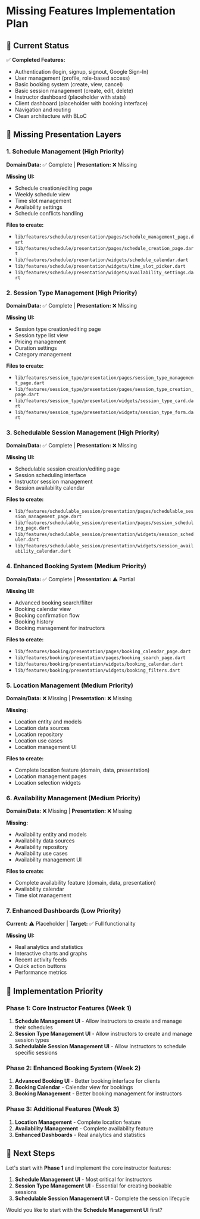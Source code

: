 # Missing Features Implementation Plan

## 🎯 Current Status
✅ **Completed Features:**
- Authentication (login, signup, signout, Google Sign-In)
- User management (profile, role-based access)
- Basic booking system (create, view, cancel)
- Basic session management (create, edit, delete)
- Instructor dashboard (placeholder with stats)
- Client dashboard (placeholder with booking interface)
- Navigation and routing
- Clean architecture with BLoC

## 🚧 Missing Presentation Layers

### 1. **Schedule Management** (High Priority)
**Domain/Data:** ✅ Complete | **Presentation:** ❌ Missing

**Missing UI:**
- Schedule creation/editing page
- Weekly schedule view
- Time slot management
- Availability settings
- Schedule conflicts handling

**Files to create:**
- `lib/features/schedule/presentation/pages/schedule_management_page.dart`
- `lib/features/schedule/presentation/pages/schedule_creation_page.dart`
- `lib/features/schedule/presentation/widgets/schedule_calendar.dart`
- `lib/features/schedule/presentation/widgets/time_slot_picker.dart`
- `lib/features/schedule/presentation/widgets/availability_settings.dart`

### 2. **Session Type Management** (High Priority)
**Domain/Data:** ✅ Complete | **Presentation:** ❌ Missing

**Missing UI:**
- Session type creation/editing page
- Session type list view
- Pricing management
- Duration settings
- Category management

**Files to create:**
- `lib/features/session_type/presentation/pages/session_type_management_page.dart`
- `lib/features/session_type/presentation/pages/session_type_creation_page.dart`
- `lib/features/session_type/presentation/widgets/session_type_card.dart`
- `lib/features/session_type/presentation/widgets/session_type_form.dart`

### 3. **Schedulable Session Management** (High Priority)
**Domain/Data:** ✅ Complete | **Presentation:** ❌ Missing

**Missing UI:**
- Schedulable session creation/editing page
- Session scheduling interface
- Instructor session management
- Session availability calendar

**Files to create:**
- `lib/features/schedulable_session/presentation/pages/schedulable_session_management_page.dart`
- `lib/features/schedulable_session/presentation/pages/session_scheduling_page.dart`
- `lib/features/schedulable_session/presentation/widgets/session_scheduler.dart`
- `lib/features/schedulable_session/presentation/widgets/session_availability_calendar.dart`

### 4. **Enhanced Booking System** (Medium Priority)
**Domain/Data:** ✅ Complete | **Presentation:** ⚠️ Partial

**Missing UI:**
- Advanced booking search/filter
- Booking calendar view
- Booking confirmation flow
- Booking history
- Booking management for instructors

**Files to create:**
- `lib/features/booking/presentation/pages/booking_calendar_page.dart`
- `lib/features/booking/presentation/pages/booking_search_page.dart`
- `lib/features/booking/presentation/widgets/booking_calendar.dart`
- `lib/features/booking/presentation/widgets/booking_filters.dart`

### 5. **Location Management** (Medium Priority)
**Domain/Data:** ❌ Missing | **Presentation:** ❌ Missing

**Missing:**
- Location entity and models
- Location data sources
- Location repository
- Location use cases
- Location management UI

**Files to create:**
- Complete location feature (domain, data, presentation)
- Location management pages
- Location selection widgets

### 6. **Availability Management** (Medium Priority)
**Domain/Data:** ❌ Missing | **Presentation:** ❌ Missing

**Missing:**
- Availability entity and models
- Availability data sources
- Availability repository
- Availability use cases
- Availability management UI

**Files to create:**
- Complete availability feature (domain, data, presentation)
- Availability calendar
- Time slot management

### 7. **Enhanced Dashboards** (Low Priority)
**Current:** ⚠️ Placeholder | **Target:** ✅ Full functionality

**Missing UI:**
- Real analytics and statistics
- Interactive charts and graphs
- Recent activity feeds
- Quick action buttons
- Performance metrics

## 🎯 Implementation Priority

### Phase 1: Core Instructor Features (Week 1)
1. **Schedule Management UI** - Allow instructors to create and manage their schedules
2. **Session Type Management UI** - Allow instructors to create and manage session types
3. **Schedulable Session Management UI** - Allow instructors to schedule specific sessions

### Phase 2: Enhanced Booking System (Week 2)
1. **Advanced Booking UI** - Better booking interface for clients
2. **Booking Calendar** - Calendar view for bookings
3. **Booking Management** - Better booking management for instructors

### Phase 3: Additional Features (Week 3)
1. **Location Management** - Complete location feature
2. **Availability Management** - Complete availability feature
3. **Enhanced Dashboards** - Real analytics and statistics

## 🚀 Next Steps

Let's start with **Phase 1** and implement the core instructor features:

1. **Schedule Management UI** - Most critical for instructors
2. **Session Type Management UI** - Essential for creating bookable sessions
3. **Schedulable Session Management UI** - Complete the session lifecycle

Would you like to start with the **Schedule Management UI** first?
